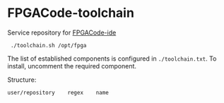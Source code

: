 # FPGACode-toolchain

Service repository for [FPGACode-ide](https://github.com/MuratovAS/FPGACode-ide)

```
 ./toolchain.sh /opt/fpga
```

The list of established components is configured in `./toolchain.txt`.
To install, uncomment the required component.

Structure:
```
user/repository    regex    name
```